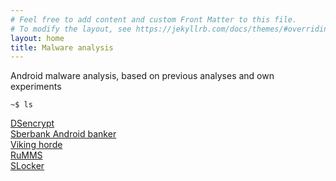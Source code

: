 ```yaml
---
# Feel free to add content and custom Front Matter to this file.
# To modify the layout, see https://jekyllrb.com/docs/themes/#overriding-theme-defaults
layout: home
title: Malware analysis
---
```


Android malware analysis, based on previous analyses and own experiments

`~$ ls`

[DSencrypt](/malware/2020/05/05/dsencrypt.html)  
[Sberbank Android banker](/malware/2020/05/05/sberbank.html)  
[Viking horde](/malware/2020/05/05/viking-horde.html)  
[RuMMS](/malware/2020/05/05/rumms.html)  
[SLocker](/malware/2020/05/05/slocker.html)  
